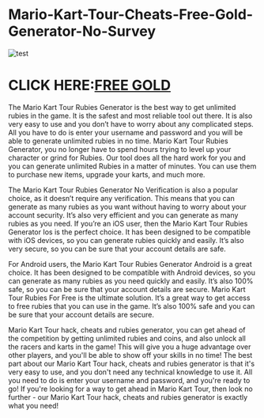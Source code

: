 # Mario-Kart-Tour-Cheats-Free-Gold-Generator-No-Survey

![test](https://encrypted-tbn0.gstatic.com/images?q=tbn:ANd9GcTq9e_1NQYvilapPRSBi7HHUjJUlSoqRJpQww&usqp=CAU)

# CLICK HERE:[FREE GOLD](https://freshslabs.com/mariokart/)

The Mario Kart Tour Rubies Generator is the best way to get unlimited rubies in the game. It is the safest and most reliable tool out there. It is also very easy to use and you don’t have to worry about any complicated steps. All you have to do is enter your username and password and you will be able to generate unlimited rubies in no time. Mario Kart Tour Rubies Generator, you no longer have to spend hours trying to level up your character or grind for Rubies. Our tool does all the hard work for you and you can generate unlimited Rubies in a matter of minutes. You can use them to purchase new items, upgrade your karts, and much more.

The Mario Kart Tour Rubies Generator No Verification is also a popular choice, as it doesn’t require any verification. This means that you can generate as many rubies as you want without having to worry about your account security. It’s also very efficient and you can generate as many rubies as you need. If you’re an iOS user, then the Mario Kart Tour Rubies Generator Ios is the perfect choice. It has been designed to be compatible with iOS devices, so you can generate rubies quickly and easily. It’s also very secure, so you can be sure that your account details are safe.

For Android users, the Mario Kart Tour Rubies Generator Android is a great choice. It has been designed to be compatible with Android devices, so you can generate as many rubies as you need quickly and easily. It’s also 100% safe, so you can be sure that your account details are secure. Mario Kart Tour Rubies For Free is the ultimate solution. It’s a great way to get access to free rubies that you can use in the game. It’s also 100% safe and you can be sure that your account details are secure.

Mario Kart Tour hack, cheats and rubies generator, you can get ahead of the competition by getting unlimited rubies and coins, and also unlock all the racers and karts in the game! This will give you a huge advantage over other players, and you'll be able to show off your skills in no time! The best part about our Mario Kart Tour hack, cheats and rubies generator is that it's very easy to use, and you don't need any technical knowledge to use it. All you need to do is enter your username and password, and you're ready to go! If you're looking for a way to get ahead in Mario Kart Tour, then look no further - our Mario Kart Tour hack, cheats and rubies generator is exactly what you need!
